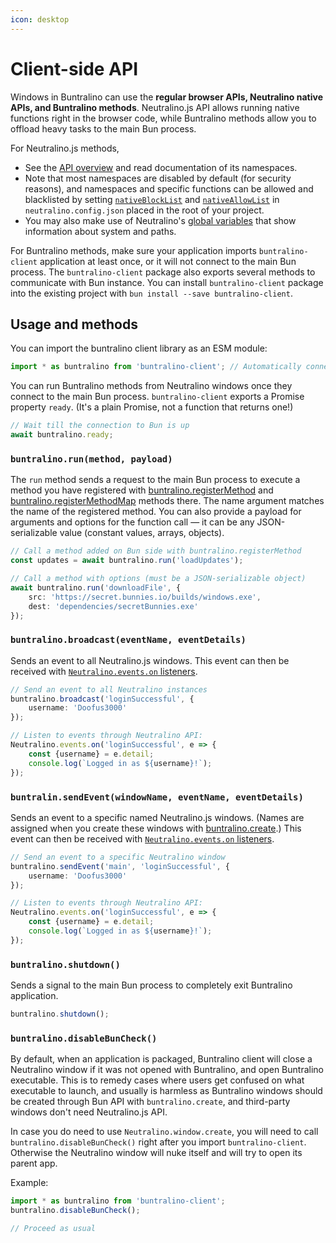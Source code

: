 ```yaml
---
icon: desktop
---
```


# Client-side API

Windows in Buntralino can use the **regular browser APIs, Neutralino native APIs, and Buntralino methods**. Neutralino.js API allows running native functions right in the browser code, while Buntralino methods allow you to offload heavy tasks to the main Bun process.

For Neutralino.js methods,

* See the [API overview](https://neutralino.js.org/docs/api/overview) and read documentation of its namespaces.
* Note that most namespaces are disabled by default (for security reasons), and namespaces and specific functions can be allowed and blacklisted by setting [`nativeBlockList`](https://neutralino.js.org/docs/configuration/neutralino.config.json#nativeblocklist-string) and [`nativeAllowList`](https://neutralino.js.org/docs/configuration/neutralino.config.json#nativeallowlist-string) in `neutralino.config.json` placed in the root of your project.
* You may also make use of Neutralino's [global variables](https://neutralino.js.org/docs/api/global-variables) that show information about system and paths.

For Buntralino methods, make sure your application imports `buntralino-client` application at least once, or it will not connect to the main Bun process.
The `buntralino-client` package also exports several methods to communicate with Bun instance. You can install `buntralino-client` package into the existing project with `bun install --save buntralino-client`.

## Usage and methods

You can import the buntralino client library as an ESM module:

```typescript
import * as buntralino from 'buntralino-client'; // Automatically connects to Bun!
```

You can run Buntralino methods from Neutralino windows once they connect to the main Bun process. `buntralino-client` exports a Promise property `ready`. (It's a plain Promise, not a function that returns one!)

```typescript
// Wait till the connection to Bun is up
await buntralino.ready;
```

### `buntralino.run(method, payload)`

The `run` method sends a request to the main Bun process to execute a method you have registered with [buntralino.registerMethod]() and [buntralino.registerMethodMap]() methods there. The name argument matches the name of the registered method. You can also provide a payload for arguments and options for the function call — it can be any JSON-serializable value (constant values, arrays, objects).

```typescript
// Call a method added on Bun side with buntralino.registerMethod
const updates = await buntralino.run('loadUpdates');
```
```typescript
// Call a method with options (must be a JSON-serializable object)
await buntralino.run('downloadFile', {
    src: 'https://secret.bunnies.io/builds/windows.exe',
    dest: 'dependencies/secretBunnies.exe'
});
```

### `buntralino.broadcast(eventName, eventDetails)`

Sends an event to all Neutralino.js windows. This event can then be received with [`Neutralino.events.on` listeners](https://neutralino.js.org/docs/api/events#eventsoneventname-handler).

```typescript
// Send an event to all Neutralino instances
buntralino.broadcast('loginSuccessful', {
    username: 'Doofus3000'
});

// Listen to events through Neutralino API:
Neutralino.events.on('loginSuccessful', e => {
    const {username} = e.detail;
    console.log(`Logged in as ${username}!`);
});
```

### `buntralin.sendEvent(windowName, eventName, eventDetails)`

Sends an event to a specific named Neutralino.js windows. (Names are assigned when you create these windows with [buntralino.create]().) This event can then be received with [`Neutralino.events.on` listeners](https://neutralino.js.org/docs/api/events#eventsoneventname-handler).

```typescript
// Send an event to a specific Neutralino window
buntralino.sendEvent('main', 'loginSuccessful', {
    username: 'Doofus3000'
});

// Listen to events through Neutralino API:
Neutralino.events.on('loginSuccessful', e => {
    const {username} = e.detail;
    console.log(`Logged in as ${username}!`);
});
```

### `buntralino.shutdown()`

Sends a signal to the main Bun process to completely exit Buntralino application.

```typescript
buntralino.shutdown();
```

### `buntralino.disableBunCheck()`

By default, when an application is packaged, Buntralino client will close a Neutralino window if it was not opened with Buntralino, and open Buntralino executable. This is to remedy cases where users get confused on what executable to launch, and usually is harmless as Buntralino windows should be created through Bun API with `buntralino.create`, and third-party windows don't need Neutralino.js API.

In case you do need to use `Neutralino.window.create`, you will need to call `buntralino.disableBunCheck()` right after you import `buntralino-client`. Otherwise the Neutralino window will nuke itself and will try to open its parent app.

Example:

```typescript
import * as buntralino from 'buntralino-client';
buntralino.disableBunCheck();

// Proceed as usual
```